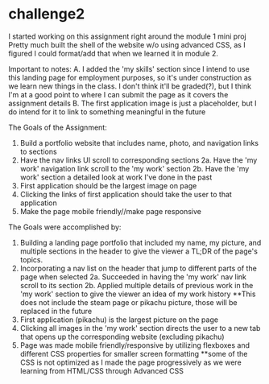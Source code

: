 # challenge2
I started working on this assignment right around the module 1 mini proj
Pretty much built the shell of the website w/o using advanced CSS, as I figured I could format/add that when we learned it in module 2.

Important to notes: 
A. I added the 'my skills' section since I intend to use this landing page for employment purposes, so it's under construction as we learn new things in the class. I don't think it'll be graded(?), but I think I'm at a good point to where I can submit the page as it covers the assignment details
B. The first application image is just a placeholder, but I do intend for it to link to something meaningful in the future


The Goals of the Assignment:
1. Build a portfolio website that includes name, photo, and navigation links to sections
2. Have the nav links UI scroll to corresponding sections
2a. Have the 'my work' navigation link scroll to the 'my work' section
2b. Have the 'my work' section a detailed look at work I've done in the past 
3. First application should be the largest image on page
4. Clicking the links of first application should take the user to that application
5. Make the page mobile friendly//make page responsive 

The Goals were accomplished by:
1. Building a landing page portfolio that included my name, my picture, and multiple sections in the header to give the viewer a TL;DR of the page's topics.
2. Incorporating a nav list on the header that jump to different parts of the page when selected
2a. Succeeded in having the 'my work' nav link scroll to its section 
2b. Applied multiple details of previous work in the 'my work' section to give the viewer an idea of my work history
    **This does not include the steam page or pikachu picture, those will be replaced in the future
3. First application (pikachu) is the largest picture on the page
4. Clicking all images in the 'my work' section directs the user to a new tab that opens up the corresponding website (excluding pikachu)
5. Page was made mobile friendly/responsive by utilizing flexboxes and different CSS properties for smaller screen formatting 
    **some of the CSS is not optimized as I made the page progressively as we were learning from HTML/CSS through Advanced CSS
